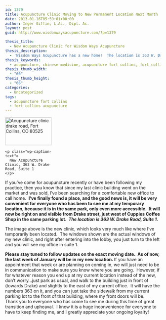 ```yaml
---
id: 1379
title: Acupuncture Clinic Moving to New Permanent Location Next Month
date: 2013-01-16T05:59:01+00:00
author: Inger Giffin, L.Ac., Dipl. Ac.
layout: post
guid: http://www.wisdomwaysacupuncture.com/?p=1379

thesis_title:
  - New Acupuncture Clinic for Wisdom Ways Acupuncture
thesis_description:
  - 'Wisdom Ways Acupuncture has a new home!  The location is 363 W. Drake Road, Suite 1.'
thesis_keywords:
  - acupuncture, chinese medicine, acupuncture fort collins, fort collins acupuncture
thesis_thumb_width:
  - "66"
thesis_thumb_height:
  - "66"
categories:
  - Uncategorized
tags:
  - acupuncture fort collins
  - fort collins acupuncture
---
```

<div>
  <div id="attachment_1380" style="width: 160px" class="wp-caption alignleft">
    <a href="http://www.wisdomwaysacupuncture.com/wp-content/uploads/2013/01/acupuncture-office-suite-1.jpg"><img class="size-thumbnail wp-image-1380" title="acupuncture office suite 1" src="http://www.wisdomwaysacupuncture.com/wp-content/uploads/2013/01/acupuncture-office-suite-1-150x90.jpg" alt="Acupuncture clinic drake road, Fort Collins, CO 80525" width="150" height="90" srcset="http://www.wisdomwaysacupuncture.com/wp-content/uploads/2013/01/acupuncture-office-suite-1-150x90.jpg 150w, http://www.wisdomwaysacupuncture.com/wp-content/uploads/2013/01/acupuncture-office-suite-1-300x180.jpg 300w, http://www.wisdomwaysacupuncture.com/wp-content/uploads/2013/01/acupuncture-office-suite-1.jpg 327w" sizes="(max-width: 150px) 100vw, 150px" /></a>
    
    <p class="wp-caption-text">
      New Acupuncture Clinic, 363 W. Drake Road, Suite 1
    </p>
  </div>
  
  <p>
    If you&#8217;ve come for acupuncture recently or have been following my practice, then you know that since my last clinic building went on the market and was sold, I&#8217;ve been searching for a comfortable new office to call home.  <strong>I&#8217;ve finally found a place, and the good news is, it will be very convenient for everyone who has been to see me at my temporary location, because it is in the same park, only even more accessible.  It will now be right on and visible from Drake street, just west of Cuppies Coffee Shop in the same parking lot.  <em>The location is 363 W. Drake Road, Suite 1.</em></strong>
  </p>
</div>

<div>
  <p>
    The image above is the new clinic, which looks very much like where I&#8217;ve temporarily been located.  The windows shown are the actual windows of my new clinic, and right after entering into the lobby, you just turn to the left and you will see my office in suite 1.
  </p>
</div>

<div>
  <strong>Please stay tuned to follow updates on the exact moving date.  As of now, the last week of January will be in my new location. </strong> If you have an appointment that week or are planning on coming in, we will just need to be in communication to make sure you know where you are going.  However, if for whatever reason you end up at my current location instead of the new, don&#8217;t worry&#8230;just park as usual, and walk to the building just in front of (towards Drake) and slightly to the east of my current office.  It will have the numbers 363 on it, and you can just take the sidewalk from my current parking lot to the front of that building, where my front doors will be.
</div>

<div>
</div>

<div>
  Thank you to everyone who has come to see me during this time of great transition and upheaval.  I know it is a huge inconvenience for everyone to have to keep finding me, and I greatly appreciate your ongoing loyalty!
</div>